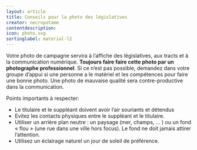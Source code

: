 ```yaml
---
layout: article
title: Conseils pour la photo des législatives
creator: necropotame
contentdescription:
icon: photo.svg
sortinglabel: material-l2
---
```


Votre photo de campagne servira à l’affiche des législatives, aux tracts et à la communication numérique. **Toujours faire faire cette photo par un photographe professionnel**. Si ce n’est pas possible, demandez dans votre groupe d’appui si une personne a le matériel et les compétences pour faire une bonne photo. Une photo de mauvaise qualité sera contre-productive dans la communication.

Points importants à respecter:
* Le titulaire et le suppléant doivent avoir l’air souriants et détendus
* Evitez les contacts physiques entre le suppléant et le titulaire.
* Utiliser un arrière plan neutre : un paysage (mer, champs, … ) ou un fond « flou » (une rue dans une ville hors focus). Le fond ne doit jamais attirer l’attention.
* Utilisez un éclairage naturel un jour de soleil de préférence.
